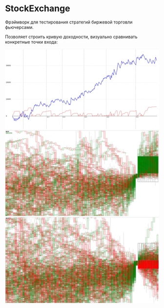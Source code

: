 # StockExchange
Фрэймворк для тестирования стратегий биржевой торговли фьючерсами. 

Позволяет строить кривую доходности, визуально сравнивать конкретные точки входа:


<div id="header" align="center">
  <img src="https://github.com/dmibag/StockExchange/blob/main/graph.jpg"/>
  <img src="https://github.com/dmibag/StockExchange/blob/main/buy_good.jpg"/>
  <img src="https://github.com/dmibag/StockExchange/blob/main/buy_bad.jpg"/>
</div>
